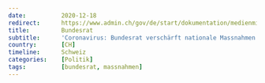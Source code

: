 ```yaml
---
date:          2020-12-18
redirect:      https://www.admin.ch/gov/de/start/dokumentation/medienmitteilungen/bundesrat.msg-id-81745.html
title:         Bundesrat
subtitle:      'Coronavirus: Bundesrat verschärft nationale Massnahmen und schliesst Restaurants sowie Kultur-, Freizeit- und Sportbetriebe'
country:       [CH]
timeline:      Schweiz
categories:    [Politik]
tags:          [bundesrat, massnahmen]
---
```

